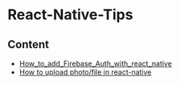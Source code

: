 # React-Native-Tips

## Content
  - [How_to_add_Firebase_Auth_with_react_native](https://github.com/g6ling/React-Native-Tips/tree/master/How_to_add_Firebase_Auth_with_react_native)
  - [How to upload photo/file in react-native](https://github.com/g6ling/React-Native-Tips/tree/master/How_to_upload_photo%2Cfile_in%20react-native)
